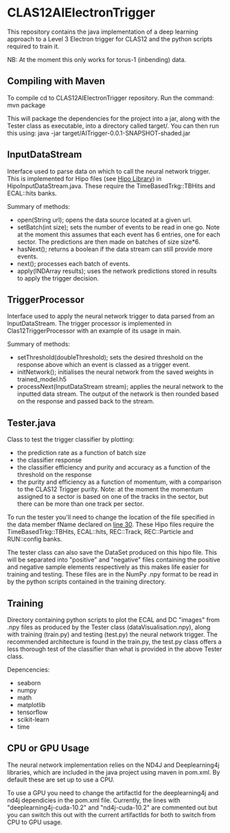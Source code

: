 # CLAS12AIElectronTrigger

This repository contains the java implementation of a deep learning approach to a Level 3 Electron trigger for CLAS12 and the python scripts required to train it.

NB: At the moment this only works for torus-1 (inbending) data.


## Compiling with Maven

To compile cd to CLAS12AIElectronTrigger repository. Run the command:
mvn package

This will package the dependencies for the project into a jar, along with the Tester class as executable, into a directory called target/. You can then run this using:
java -jar target/AITrigger-0.0.1-SNAPSHOT-shaded.jar

## InputDataStream

Interface used to parse data on which to call the neural network trigger. This is implemented for Hipo files (see [Hipo Library](https://github.com/gavalian/hipo)) in HipoInputDataStream.java. These require the TimeBasedTrkg::TBHits and ECAL::hits banks.

Summary of methods:
- open(String url); opens the data source located at a given url.
- setBatch(int size); sets the number of events to be read in one go. Note at the moment this assumes that each event has 6 entries, one for each sector. The predictions are then made on batches of size size*6.
- hasNext(); returns a boolean if the data stream can still provide more events.
- next(); processes each batch of events.
- apply(INDArray results); uses the network predictions stored in results to apply the trigger decision.

## TriggerProcessor

Interface used to apply the neural network trigger to data parsed from an InputDataStream. The trigger processor is implemented in Clas12TriggerProcessor with an example of its usage in main.

Summary of methods:
- setThreshold(doubleThreshold); sets the desired threshold on the response above which an event is classed as a trigger event.
- initNetwork(); initialises the neural network from the saved weights in trained_model.h5
- processNext(InputDataStream stream); applies the neural network to the inputted data stream. The output of the network is then rounded based on the response and passed back to the stream.


## Tester.java

Class to test the trigger classifier by plotting:
- the prediction rate as a function of batch size
- the classifier response
- the classifier efficiency and purity and accuracy as a function of the threshold on the response
- the purity and efficiency as a function of momentum, with a comparison to the CLAS12 Trigger purity. Note: at the moment the momentum assigned to a sector is based on one of the tracks in the sector, but there can be more than one track per sector.

To run the tester you'll need to change the location of the file specified in the data member fName declared on [line 30](https://github.com/rtysonCLAS12/CLAS12AIElectronTrigger/blob/master/src/org/jlab/trigger/Tester.java#L30). These Hipo files require the TimeBasedTrkg::TBHits, ECAL::hits, REC::Track, REC::Particle and RUN::config banks.

The tester class can also save the DataSet produced on this hipo file. This will be separated into "positive" and "negative" files containing the positive and negative sample elements respectively as this makes life easier for training and testing. These files are in the NumPy .npy format to be read in by the python scripts contained in the training directory.

## Training

Directory containing python scripts to plot the ECAL and DC "images" from .npy files as produced by the Tester class (dataVisualisation.npy), along with training (train.py) and testing (test.py) the neural network trigger. The recommended architecture is found in the train.py, the test.py class offers a less thorough test of the classifier than what is provided in the above Tester class. 

Depencencies:
- seaborn
- numpy
- math
- matplotlib
- tensorflow
- scikit-learn
- time

## CPU or GPU Usage

The neural network implementation relies on the ND4J and Deeplearning4j libraries, which are included in the java project using maven in pom.xml. By default these are set up to use a CPU.

To use a GPU you need to change the artifactId for the deeplearning4j and nd4j dependicies in the pom.xml file. Currently, the lines with "deeplearning4j-cuda-10.2" and "nd4j-cuda-10.2" are commented out but you can switch this out with the current artifactIds for both to switch from CPU to GPU usage. 
